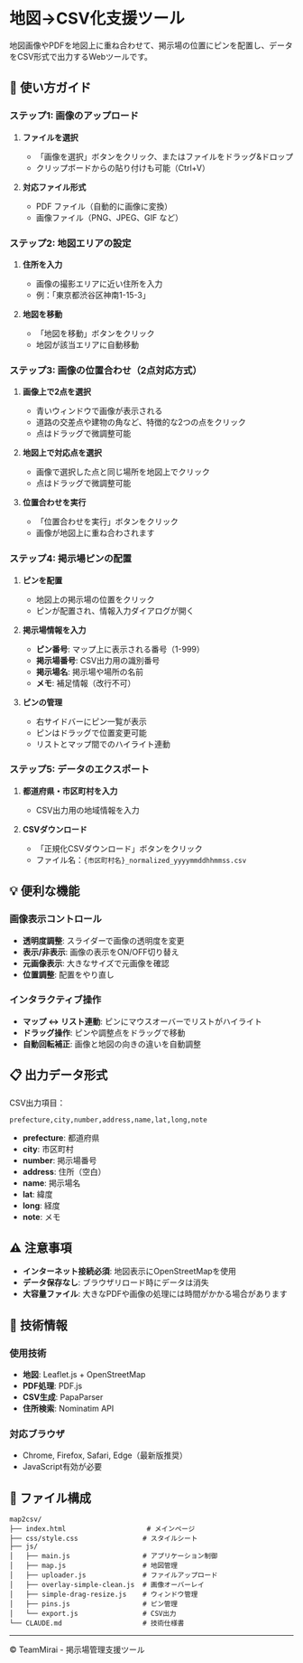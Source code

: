 # 地図→CSV化支援ツール

地図画像やPDFを地図上に重ね合わせて、掲示場の位置にピンを配置し、データをCSV形式で出力するWebツールです。

## 📖 使い方ガイド

### ステップ1: 画像のアップロード

1. **ファイルを選択**
   - 「画像を選択」ボタンをクリック、またはファイルをドラッグ&ドロップ
   - クリップボードからの貼り付けも可能（Ctrl+V）

2. **対応ファイル形式**
   - PDF ファイル（自動的に画像に変換）
   - 画像ファイル（PNG、JPEG、GIF など）

### ステップ2: 地図エリアの設定

1. **住所を入力**
   - 画像の撮影エリアに近い住所を入力
   - 例：「東京都渋谷区神南1-15-3」

2. **地図を移動**
   - 「地図を移動」ボタンをクリック
   - 地図が該当エリアに自動移動

### ステップ3: 画像の位置合わせ（2点対応方式）

1. **画像上で2点を選択**
   - 青いウィンドウで画像が表示される
   - 道路の交差点や建物の角など、特徴的な2つの点をクリック
   - 点はドラッグで微調整可能

2. **地図上で対応点を選択**
   - 画像で選択した点と同じ場所を地図上でクリック
   - 点はドラッグで微調整可能

3. **位置合わせを実行**
   - 「位置合わせを実行」ボタンをクリック
   - 画像が地図上に重ね合わされます

### ステップ4: 掲示場ピンの配置

1. **ピンを配置**
   - 地図上の掲示場の位置をクリック
   - ピンが配置され、情報入力ダイアログが開く

2. **掲示場情報を入力**
   - **ピン番号**: マップ上に表示される番号（1-999）
   - **掲示場番号**: CSV出力用の識別番号
   - **掲示場名**: 掲示場や場所の名前
   - **メモ**: 補足情報（改行不可）

3. **ピンの管理**
   - 右サイドバーにピン一覧が表示
   - ピンはドラッグで位置変更可能
   - リストとマップ間でのハイライト連動

### ステップ5: データのエクスポート

1. **都道府県・市区町村を入力**
   - CSV出力用の地域情報を入力

2. **CSVダウンロード**
   - 「正規化CSVダウンロード」ボタンをクリック
   - ファイル名：`{市区町村名}_normalized_yyyymmddhhmmss.csv`

## 💡 便利な機能

### 画像表示コントロール
- **透明度調整**: スライダーで画像の透明度を変更
- **表示/非表示**: 画像の表示をON/OFF切り替え
- **元画像表示**: 大きなサイズで元画像を確認
- **位置調整**: 配置をやり直し

### インタラクティブ操作
- **マップ ↔ リスト連動**: ピンにマウスオーバーでリストがハイライト
- **ドラッグ操作**: ピンや調整点をドラッグで移動
- **自動回転補正**: 画像と地図の向きの違いを自動調整

## 📋 出力データ形式

CSV出力項目：
```
prefecture,city,number,address,name,lat,long,note
```

- **prefecture**: 都道府県
- **city**: 市区町村
- **number**: 掲示場番号
- **address**: 住所（空白）
- **name**: 掲示場名
- **lat**: 緯度
- **long**: 経度
- **note**: メモ

## ⚠️ 注意事項

- **インターネット接続必須**: 地図表示にOpenStreetMapを使用
- **データ保存なし**: ブラウザリロード時にデータは消失
- **大容量ファイル**: 大きなPDFや画像の処理には時間がかかる場合があります

## 🔧 技術情報

### 使用技術
- **地図**: Leaflet.js + OpenStreetMap
- **PDF処理**: PDF.js
- **CSV生成**: PapaParser
- **住所検索**: Nominatim API

### 対応ブラウザ
- Chrome, Firefox, Safari, Edge（最新版推奨）
- JavaScript有効が必要

## 📁 ファイル構成

```
map2csv/
├── index.html                    # メインページ
├── css/style.css                # スタイルシート
├── js/
│   ├── main.js                  # アプリケーション制御
│   ├── map.js                   # 地図管理
│   ├── uploader.js              # ファイルアップロード
│   ├── overlay-simple-clean.js  # 画像オーバーレイ
│   ├── simple-drag-resize.js    # ウィンドウ管理
│   ├── pins.js                  # ピン管理
│   └── export.js                # CSV出力
└── CLAUDE.md                    # 技術仕様書
```

---

© TeamMirai - 掲示場管理支援ツール